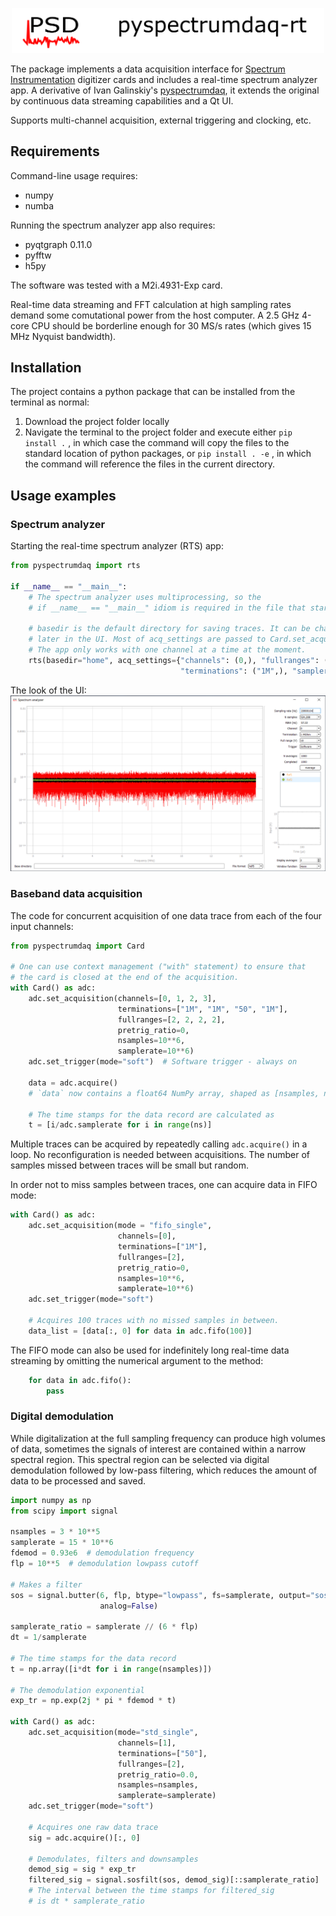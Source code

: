 <p align="center">
    <img width="500" src="rsc/psd_header.png">
</p>

The package implements a data acquisition interface for [Spectrum Instrumentation](https://spectrum-instrumentation.com/) digitizer cards and includes a real-time spectrum analyzer app. A derivative of Ivan Galinskiy's [pyspectrumdaq](https://github.com/quantop-dungeon/pyspectrumdaq), it extends the original by continuous data streaming capabilities and a Qt UI.

Supports multi-channel acquisition, external triggering and clocking, etc.

## Requirements

Command-line usage requires:
* numpy
* numba

Running the spectrum analyzer app also requires:
* pyqtgraph 0.11.0
* pyfftw
* h5py

The software was tested with a M2i.4931-Exp card.

Real-time data streaming and FFT calculation at high sampling rates demand some comutational power from the host computer. A 2.5 GHz 4-core CPU should be borderline enough for 30 MS/s rates (which gives 15 MHz Nyquist bandwidth).  

## Installation

The project contains a python package that can be installed from the terminal as normal:

1) Download the project folder locally 
2) Navigate the terminal to the project folder and execute either `pip install .` , in which case the command will copy the files to the standard location of python packages, or `pip install . -e` , in which the command will reference the files in the current directory. 

## Usage examples

### Spectrum analyzer

Starting the real-time spectrum analyzer (RTS) app:
```python
from pyspectrumdaq import rts

if __name__ == "__main__":
    # The spectrum analyzer uses multiprocessing, so the
    # if __name__ == "__main__" idiom is required in the file that starts it.

    # basedir is the default directory for saving traces. It can be changed 
    # later in the UI. Most of acq_settings are passed to Card.set_acquisition
    # The app only works with one channel at a time at the moment.
    rts(basedir="home", acq_settings={"channels": (0,), "fullranges": (10,),
                                      "terminations": ("1M",), "samplerate": 30e6})
```
The look of the UI:
![ui with dummy card](rsc/rts_dummy_card.png)

### Baseband data acquisition

The code for concurrent acquisition of one data trace from each of the four input channels:

```python
from pyspectrumdaq import Card

# One can use context management ("with" statement) to ensure that 
# the card is closed at the end of the acquisition.
with Card() as adc:
    adc.set_acquisition(channels=[0, 1, 2, 3], 
                        terminations=["1M", "1M", "50", "1M"], 
                        fullranges=[2, 2, 2, 2],
                        pretrig_ratio=0, 
                        nsamples=10**6,
                        samplerate=10**6)             
    adc.set_trigger(mode="soft")  # Software trigger - always on

    data = adc.acquire()
    # `data` now contains a float64 NumPy array, shaped as [nsamples, nchannels]

    # The time stamps for the data record are calculated as
    t = [i/adc.samplerate for i in range(ns)] 
```

Multiple traces can be acquired by repeatedly calling `adc.acquire()` in a loop.
No reconfiguration is needed between acquisitions.
The number of samples missed between traces will be small but random.

In order not to miss samples between traces, one can acquire data in FIFO mode:
```python
with Card() as adc:
    adc.set_acquisition(mode = "fifo_single", 
                        channels=[0], 
                        terminations=["1M"], 
                        fullranges=[2],
                        pretrig_ratio=0, 
                        nsamples=10**6,
                        samplerate=10**6)             
    adc.set_trigger(mode="soft")

    # Acquires 100 traces with no missed samples in between.
    data_list = [data[:, 0] for data in adc.fifo(100)]
```
The FIFO mode can also be used for indefinitely long real-time data streaming by omitting the numerical argument to the method:
```python
    for data in adc.fifo():
        pass
```

### Digital demodulation
While digitalization at the full sampling frequency can produce high volumes of data, sometimes the signals of interest are contained within a narrow spectral region. This spectral region can be selected via digital demodulation followed by low-pass filtering, which reduces the amount of data to be processed and saved. 

```python
import numpy as np
from scipy import signal

nsamples = 3 * 10**5
samplerate = 15 * 10**6
fdemod = 0.93e6  # demodulation frequency
flp = 10**5  # demodulation lowpass cutoff

# Makes a filter
sos = signal.butter(6, flp, btype="lowpass", fs=samplerate, output="sos", 
                    analog=False)

samplerate_ratio = samplerate // (6 * flp)
dt = 1/samplerate

# The time stamps for the data record
t = np.array([i*dt for i in range(nsamples)]) 

# The demodulation exponential
exp_tr = np.exp(2j * pi * fdemod * t)

with Card() as adc:
    adc.set_acquisition(mode="std_single",
                        channels=[1], 
                        terminations=["50"], 
                        fullranges=[2],
                        pretrig_ratio=0.0, 
                        nsamples=nsamples,
                        samplerate=samplerate)             
    adc.set_trigger(mode="soft")

    # Acquires one raw data trace
    sig = adc.acquire()[:, 0]
    
    # Demodulates, filters and downsamples
    demod_sig = sig * exp_tr
    filtered_sig = signal.sosfilt(sos, demod_sig)[::samplerate_ratio]
    # The interval between the time stamps for filtered_sig 
    # is dt * samplerate_ratio
```
